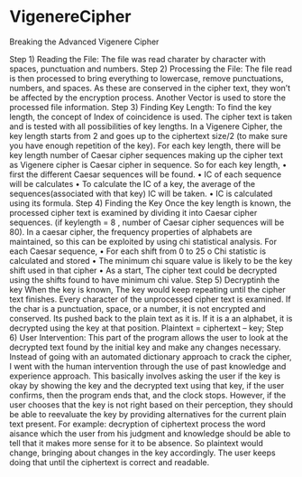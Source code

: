 # VigenereCipher
Breaking the Advanced Vigenere Cipher

Step 1) Reading the File: The file was read charater by character with spaces, punctuation and numbers. 
Step 2) Processing the File: The file read is then processed to bring everything to lowercase, remove punctuations, numbers, and spaces. As these are conserved in the cipher text, they won’t be affected by the encryption process. Another Vector is used to store the processed file information. 
Step 3) Finding Key Length: 
To find the key length, the concept of Index of coincidence is used. The cipher text is taken and is tested with all possibilities of key lengths. In a Vigenere Cipher, the key length starts from 2 and goes up to the ciphertext size/2 (to make sure you have enough repetition of the key).
For each key length, there will be key length number of Caesar cipher sequences making up the cipher text as Vigenere cipher is Caesar cipher in sequence. 
So for each key length, 
•	first the different Caesar sequences will be found.
•	IC of each sequence will be calculates
•	To calculate the IC of a key, the average of the sequences(associated with that key) IC will be taken.
•	IC is calculated using its formula.
Step 4) Finding the Key
Once the key length is known, the processed cipher text is examined by dividing it into Caesar cipher sequences. (if keylength = 8 , number of Caesar cipher sequences will be 80). In a caesar cipher, the frequency properties of alphabets are maintained, so this can be exploited by using chi statistical analysis. 
For each Caesar sequence,
•	For each shift from 0 to 25
o	Chi statistic is calculated and stored
•	The minimum chi square value is likely to be the key shift used in that cipher 
•	As a start, The cipher text could be decrypted using the shifts found to have minimum chi value.
Step 5) Decryptinh the key
When the key is known, The key would keep repeating until the cipher text finishes. Every character of the unprocessed cipher text is examined. If the char is a punctuation, space, or a number, it is not encrypted and conserved. Its pushed back to the plain text as it is. If it is a an alphabet, it is decrypted using the key at that position.
Plaintext = ciphertext – key; 
Step 6) User Intervention:
This part of the program allows the user to look at the decrypted text found by the initial key and make any changes necessary. Instead of going with an automated dictionary approach to crack the cipher, I went with the human intervention through the use of past knowledge and experience approach. This basically involves asking the user if the key is okay by showing the key and the decrypted text using that key, if the user confirms, then the program ends that, and the clock stops. 
However, if the user chooses that the key is not right based on their perception, they should be able to reevaluate the key by providing alternatives for the current plain text present. For example:  decryption of ciphertext process the word aisance which the user from his judgment and knowledge should be able to tell that it makes more sense for it to be absence. So plaintext would change, bringing about changes in the key accordingly.
The user keeps doing that until the ciphertext is correct and readable. 

